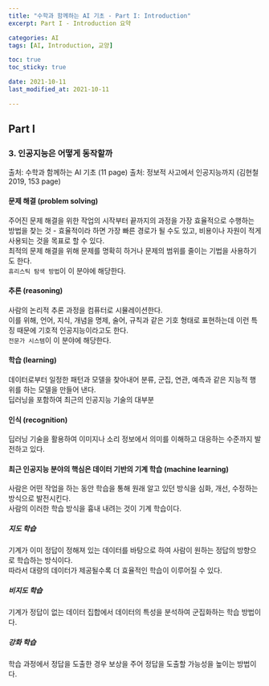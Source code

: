 ```yaml
---
title: "수학과 함께하는 AI 기초 - Part I: Introduction"
excerpt: Part I - Introduction 요약

categories: AI
tags: [AI, Introduction, 교양]

toc: true
toc_sticky: true

date: 2021-10-11
last_modified_at: 2021-10-11

---
```


## Part I

### 3. 인공지능은 어떻게 동작할까

출처: 수학과 함께하는 AI 기초 (11 page)
출처: 정보적 사고에서 인공지능까지 (김현철 2019, 153 page)

#### 문제 해결 (problem solving)

주어진 문제 해결을 위한 작업의 시작부터 끝까지의 과정을 가장 효율적으로 수행하는 방법을 찾는 것 - 효율적이라 하면 가장 빠른 경로가 될 수도 있고, 비용이나 자원이 적게 사용되는 것을 목표로 할 수 있다.  
최적의 문제 해결을 위해 문제를 명확히 하거나 문제의 범위를 줄이는 기법을 사용하기도 한다.  
`휴리스틱 탐색 방법`이 이 분야에 해당한다.

#### 추론 (reasoning)

사람의 논리적 추론 과정을 컴퓨터로 시뮬레이션한다.  
이를 위해, 언어, 지식, 개념을 명제, 술어, 규칙과 같은 기호 형태로 표현하는데 이런 특징 때문에 기호적 인공지능이라고도 한다.  
`전문가 시스템`이 이 분야에 해당한다.

#### 학습 (learning)

데이터로부터 일정한 패턴과 모델을 찾아내어 분류, 군집, 연관, 예측과 같은 지능적 행위를 하는 모델을 만들어 낸다.  
딥러닝을 포함하여 최근의 인공지능 기술의 대부분

#### 인식 (recognition)

딥러닝 기술을 활용하여 이미지나 소리 정보에서 의미를 이해하고 대응하는 수준까지 발전하고 있다.

#### 최근 인공지능 분야의 핵심은 데이터 기반의 기계 학습 (machine learning)

사람은 어떤 작업을 하는 동안 학습을 통해 원래 알고 있던 방식을 심화, 개선, 수정하는 방식으로 발전시킨다.  
사람의 이러한 학습 방식을 흉내 내려는 것이 기계 학습이다.

##### 지도 학습

기계가 이미 정답이 정해져 있는 데이터를 바탕으로 하여 사람이 원하는 정답의 방향으로 학습하는 방식이다.  
따라서 대량의 데이터가 제공될수록 더 효율적인 학습이 이루어질 수 있다.

##### 비지도 학습

기계가 정답이 없는 데이터 집합에서 데이터의 특성을 분석하여 군집화하는 학습 방법이다.

##### 강화 학습

학습 과정에서 정답을 도출한 경우 보상을 주어 정답을 도출할 가능성을 높이는 방법이다.
